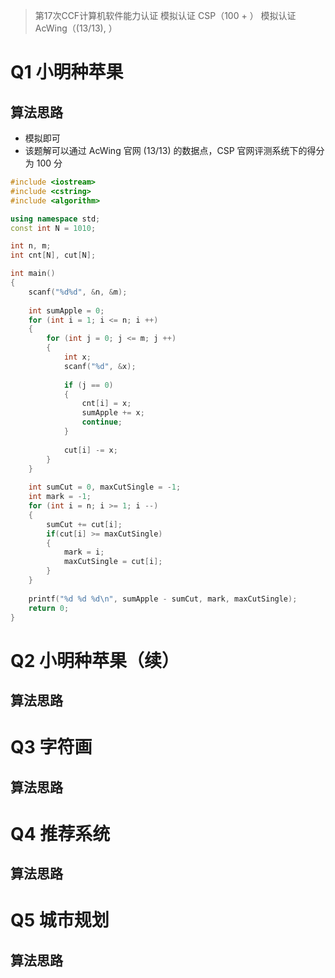 > 第17次CCF计算机软件能力认证
> 模拟认证 CSP（100 + ）
> 模拟认证 AcWing（(13/13), ）

# Q1 小明种苹果
## 算法思路
- 模拟即可
- 该题解可以通过 AcWing 官网 (13/13) 的数据点，CSP 官网评测系统下的得分为 100 分
```C++
#include <iostream>
#include <cstring>
#include <algorithm>

using namespace std;
const int N = 1010;

int n, m;
int cnt[N], cut[N];

int main()
{
    scanf("%d%d", &n, &m);
    
    int sumApple = 0;
    for (int i = 1; i <= n; i ++)
    {
        for (int j = 0; j <= m; j ++)
        {
            int x;
            scanf("%d", &x);
            
            if (j == 0)
            {
                cnt[i] = x;
                sumApple += x;
                continue;
            }
            
            cut[i] -= x;
        }
    }
    
    int sumCut = 0, maxCutSingle = -1;
    int mark = -1;
    for (int i = n; i >= 1; i --)
    {
        sumCut += cut[i];
        if(cut[i] >= maxCutSingle)
        {
            mark = i;
            maxCutSingle = cut[i];
        }
    }
    
    printf("%d %d %d\n", sumApple - sumCut, mark, maxCutSingle);
    return 0;
}
```

# Q2 小明种苹果（续）
## 算法思路

# Q3 字符画
## 算法思路

# Q4 推荐系统
## 算法思路

# Q5 城市规划
## 算法思路